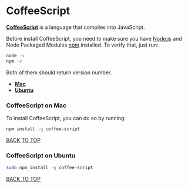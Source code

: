 CoffeeScript
============
[**CoffeeScript**](http://coffeescript.org) is a language that compiles into JavaScript.

Before install CoffeeScript, you need to make sure you have [Node.js](https://github.com/ctrl-alt-del/devenv/tree/master/language/javascript/nodejs) and Node Packaged Modules [npm](#https://github.com/ctrl-alt-del/devenv/tree/master/language/javascript/nodejs/npm) installed.  To verify that, just run:
```sh
node -v
npm -v
```
Both of them should return version number.

* [**Mac**](#coffeescript-on-mac)
* [**Ubuntu**](#coffeescript-on-ubuntu)

### CoffeeScript on Mac
To install CoffeeScript, you can do so by running:
```sh
npm install -g coffee-script
```
[BACK TO TOP](https://github.com/ctrl-alt-del/devenv)


### CoffeeScript on Ubuntu
```sh
sudo npm install -g coffee-script
```
[BACK TO TOP](https://github.com/ctrl-alt-del/devenv)
